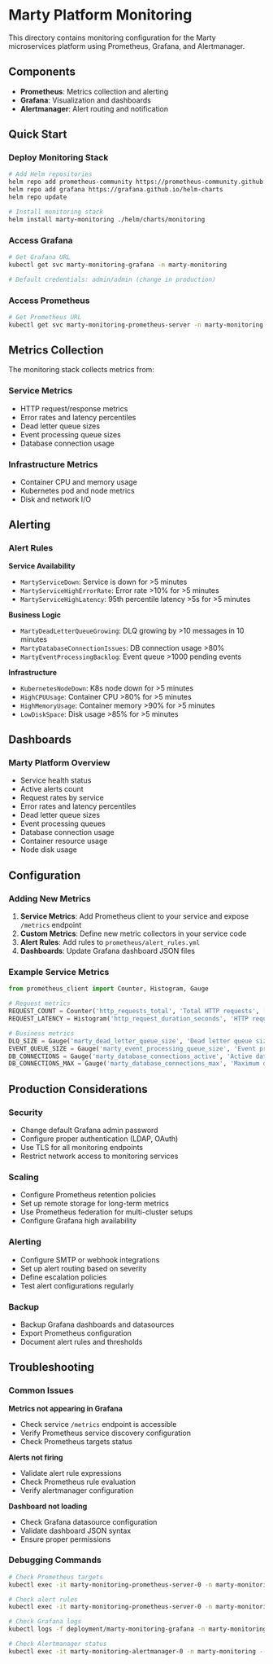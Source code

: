 # Marty Platform Monitoring

This directory contains monitoring configuration for the Marty microservices platform using Prometheus, Grafana, and Alertmanager.

## Components

- **Prometheus**: Metrics collection and alerting
- **Grafana**: Visualization and dashboards
- **Alertmanager**: Alert routing and notification

## Quick Start

### Deploy Monitoring Stack

```bash
# Add Helm repositories
helm repo add prometheus-community https://prometheus-community.github.io/helm-charts
helm repo add grafana https://grafana.github.io/helm-charts
helm repo update

# Install monitoring stack
helm install marty-monitoring ./helm/charts/monitoring
```

### Access Grafana

```bash
# Get Grafana URL
kubectl get svc marty-monitoring-grafana -n marty-monitoring

# Default credentials: admin/admin (change in production)
```

### Access Prometheus

```bash
# Get Prometheus URL
kubectl get svc marty-monitoring-prometheus-server -n marty-monitoring
```

## Metrics Collection

The monitoring stack collects metrics from:

### Service Metrics
- HTTP request/response metrics
- Error rates and latency percentiles
- Dead letter queue sizes
- Event processing queue sizes
- Database connection usage

### Infrastructure Metrics
- Container CPU and memory usage
- Kubernetes pod and node metrics
- Disk and network I/O

## Alerting

### Alert Rules

**Service Availability**
- `MartyServiceDown`: Service is down for >5 minutes
- `MartyServiceHighErrorRate`: Error rate >10% for >5 minutes
- `MartyServiceHighLatency`: 95th percentile latency >5s for >5 minutes

**Business Logic**
- `MartyDeadLetterQueueGrowing`: DLQ growing by >10 messages in 10 minutes
- `MartyDatabaseConnectionIssues`: DB connection usage >80%
- `MartyEventProcessingBacklog`: Event queue >1000 pending events

**Infrastructure**
- `KubernetesNodeDown`: K8s node down for >5 minutes
- `HighCPUUsage`: Container CPU >80% for >5 minutes
- `HighMemoryUsage`: Container memory >90% for >5 minutes
- `LowDiskSpace`: Disk usage >85% for >5 minutes

## Dashboards

### Marty Platform Overview
- Service health status
- Active alerts count
- Request rates by service
- Error rates and latency percentiles
- Dead letter queue sizes
- Event processing queues
- Database connection usage
- Container resource usage
- Node disk usage

## Configuration

### Adding New Metrics

1. **Service Metrics**: Add Prometheus client to your service and expose `/metrics` endpoint
2. **Custom Metrics**: Define new metric collectors in your service code
3. **Alert Rules**: Add rules to `prometheus/alert_rules.yml`
4. **Dashboards**: Update Grafana dashboard JSON files

### Example Service Metrics

```python
from prometheus_client import Counter, Histogram, Gauge

# Request metrics
REQUEST_COUNT = Counter('http_requests_total', 'Total HTTP requests', ['method', 'endpoint', 'status'])
REQUEST_LATENCY = Histogram('http_request_duration_seconds', 'HTTP request latency', ['method', 'endpoint'])

# Business metrics
DLQ_SIZE = Gauge('marty_dead_letter_queue_size', 'Dead letter queue size', ['service'])
EVENT_QUEUE_SIZE = Gauge('marty_event_processing_queue_size', 'Event processing queue size', ['service'])
DB_CONNECTIONS = Gauge('marty_database_connections_active', 'Active database connections', ['service'])
DB_CONNECTIONS_MAX = Gauge('marty_database_connections_max', 'Maximum database connections', ['service'])
```

## Production Considerations

### Security
- Change default Grafana admin password
- Configure proper authentication (LDAP, OAuth)
- Use TLS for all monitoring endpoints
- Restrict network access to monitoring services

### Scaling
- Configure Prometheus retention policies
- Set up remote storage for long-term metrics
- Use Prometheus federation for multi-cluster setups
- Configure Grafana high availability

### Alerting
- Configure SMTP or webhook integrations
- Set up alert routing based on severity
- Define escalation policies
- Test alert configurations regularly

### Backup
- Backup Grafana dashboards and datasources
- Export Prometheus configuration
- Document alert rules and thresholds

## Troubleshooting

### Common Issues

**Metrics not appearing in Grafana**
- Check service `/metrics` endpoint is accessible
- Verify Prometheus service discovery configuration
- Check Prometheus targets status

**Alerts not firing**
- Validate alert rule expressions
- Check Prometheus rule evaluation
- Verify alertmanager configuration

**Dashboard not loading**
- Check Grafana datasource configuration
- Validate dashboard JSON syntax
- Ensure proper permissions

### Debugging Commands

```bash
# Check Prometheus targets
kubectl exec -it marty-monitoring-prometheus-server-0 -n marty-monitoring -- wget -qO- http://localhost:9090/api/v1/targets

# Check alert rules
kubectl exec -it marty-monitoring-prometheus-server-0 -n marty-monitoring -- wget -qO- http://localhost:9090/api/v1/rules

# Check Grafana logs
kubectl logs -f deployment/marty-monitoring-grafana -n marty-monitoring

# Check Alertmanager status
kubectl exec -it marty-monitoring-alertmanager-0 -n marty-monitoring -- wget -qO- http://localhost:9093/api/v2/status
```